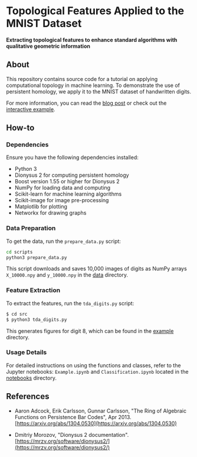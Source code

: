 # Topological Features Applied to the MNIST Dataset

**Extracting topological features to enhance standard algorithms with qualitative geometric information**

## About

This repository contains source code for a tutorial on applying computational topology in machine learning. To demonstrate the use of persistent homology, we apply it to the MNIST dataset of handwritten digits.

For more information, you can read the [blog post](https://blog.lalovic.io/tda-digits) or check out the [interactive example](https://tdadigits.pages.dev/).

## How-to

### Dependencies

Ensure you have the following dependencies installed:

- Python 3
- Dionysus 2 for computing persistent homology
- Boost version 1.55 or higher for Dionysus 2
- NumPy for loading data and computing
- Scikit-learn for machine learning algorithms
- Scikit-image for image pre-processing
- Matplotlib for plotting
- Networkx for drawing graphs

### Data Preparation

To get the data, run the `prepare_data.py` script:

```bash
cd scripts
python3 prepare_data.py
```
This script downloads and saves 10,000 images of digits as NumPy arrays `X_10000.npy` and `y_10000.npy` in the [data](data) directory.

### Feature Extraction
To extract the features, run the `tda_digits.py` script:

```python
$ cd src
$ python3 tda_digits.py
```

This generates figures for digit 8, which can be found in the [example](figures/example) directory.

### Usage Details

For detailed instructions on using the functions and classes, refer to the Jupyter notebooks: `Example.ipynb` and `Classification.ipynb` located in the [notebooks](notebooks) directory.

## References

* Aaron Adcock, Erik Carlsson, Gunnar Carlsson, "The Ring of Algebraic Functions on Persistence Bar Codes", Apr 2013.
[https://arxiv.org/abs/1304.0530](https://arxiv.org/abs/1304.0530)

* Dmitriy Morozov, "Dionysus 2 documentation".
[https://mrzv.org/software/dionysus2/](https://mrzv.org/software/dionysus2/)
